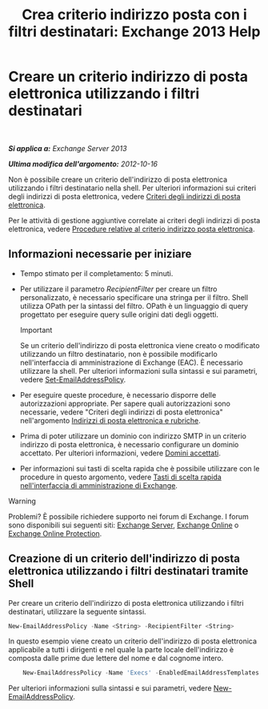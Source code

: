 ﻿---
title: 'Crea criterio indirizzo posta con i filtri destinatari: Exchange 2013 Help'
TOCTitle: Creare un criterio indirizzo di posta elettronica utilizzando i filtri destinatari
ms:assetid: e3f446bd-1511-479c-8d87-2dfce5547c90
ms:mtpsurl: https://technet.microsoft.com/it-it/library/Bb232194(v=EXCHG.150)
ms:contentKeyID: 50481945
ms.date: 05/22/2018
mtps_version: v=EXCHG.150
ms.translationtype: MT
---

# Creare un criterio indirizzo di posta elettronica utilizzando i filtri destinatari

 

_**Si applica a:** Exchange Server 2013_

_**Ultima modifica dell'argomento:** 2012-10-16_

Non è possibile creare un criterio dell'indirizzo di posta elettronica utilizzando i filtri destinatario nella shell. Per ulteriori informazioni sui criteri degli indirizzi di posta elettronica, vedere [Criteri degli indirizzi di posta elettronica](email-address-policies-exchange-2013-help.md).

Per le attività di gestione aggiuntive correlate ai criteri degli indirizzi di posta elettronica, vedere [Procedure relative al criterio indirizzo posta elettronica](email-address-policy-procedures-exchange-2013-help.md).

## Informazioni necessarie per iniziare

  - Tempo stimato per il completamento: 5 minuti.

  - Per utilizzare il parametro *RecipientFilter* per creare un filtro personalizzato, è necessario specificare una stringa per il filtro. Shell utilizza OPath per la sintassi del filtro. OPath è un linguaggio di query progettato per eseguire query sulle origini dati degli oggetti.
    

    > [!IMPORTANT]
    > Se un criterio dell'indirizzo di posta elettronica viene creato o modificato utilizzando un filtro destinatario, non è possibile modificarlo nell'interfaccia di amministrazione di Exchange (EAC). È necessario utilizzare la shell. Per ulteriori informazioni sulla sintassi e sui parametri, vedere <A href="https://technet.microsoft.com/it-it/library/bb124517(v=exchg.150)">Set-EmailAddressPolicy</A>.



  - Per eseguire queste procedure, è necessario disporre delle autorizzazioni appropriate. Per sapere quali autorizzazioni sono necessarie, vedere "Criteri degli indirizzi di posta elettronica" nell'argomento [Indirizzi di posta elettronica e rubriche](email-addresses-and-address-books-exchange-2013-help.md).

  - Prima di poter utilizzare un dominio con indirizzo SMTP in un criterio indirizzo di posta elettronica, è necessario configurare un dominio accettato. Per ulteriori informazioni, vedere [Domini accettati](accepted-domains-exchange-2013-help.md).

  - Per informazioni sui tasti di scelta rapida che è possibile utilizzare con le procedure in questo argomento, vedere [Tasti di scelta rapida nell'interfaccia di amministrazione di Exchange](keyboard-shortcuts-in-the-exchange-admin-center-exchange-online-protection-help.md).


> [!WARNING]
> Problemi? È possibile richiedere supporto nei forum di Exchange. I forum sono disponibili sui seguenti siti: <A href="https://go.microsoft.com/fwlink/p/?linkid=60612">Exchange Server</A>, <A href="https://go.microsoft.com/fwlink/p/?linkid=267542">Exchange Online</A> o <A href="https://go.microsoft.com/fwlink/p/?linkid=285351">Exchange Online Protection</A>.



## Creazione di un criterio dell'indirizzo di posta elettronica utilizzando i filtri destinatari tramite Shell

Per creare un criterio dell'indirizzo di posta elettronica utilizzando i filtri destinatari, utilizzare la seguente sintassi.

```powershell
New-EmailAddressPolicy -Name <String> -RecipientFilter <String>
```

In questo esempio viene creato un criterio dell'indirizzo di posta elettronica applicabile a tutti i dirigenti e nel quale la parte locale dell'indirizzo è composta dalle prime due lettere del nome e dal cognome intero.
```powershell
    New-EmailAddressPolicy -Name 'Execs' -EnabledEmailAddressTemplates 'SMTP:%2g%s@contoso.com' -RecipientFilter {((RecipientType -eq 'UserMailbox') -and (Title -like 'executive'))}
```
Per ulteriori informazioni sulla sintassi e sui parametri, vedere [New-EmailAddressPolicy](https://technet.microsoft.com/it-it/library/aa996800\(v=exchg.150\)).

